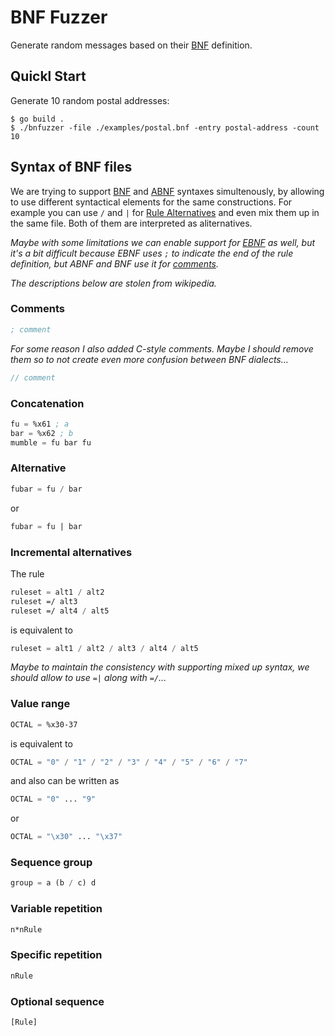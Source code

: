 # BNF Fuzzer

Generate random messages based on their [BNF](https://en.wikipedia.org/wiki/Backus%E2%80%93Naur_form) definition.

## Quickl Start

Generate 10 random postal addresses:

```console
$ go build .
$ ./bnfuzzer -file ./examples/postal.bnf -entry postal-address -count 10
```

## Syntax of BNF files

We are trying to support [BNF](https://en.wikipedia.org/wiki/Backus%E2%80%93Naur_form) and [ABNF](https://en.wikipedia.org/wiki/Augmented_Backus%E2%80%93Naur_form) syntaxes simultenously, by allowing to use different syntactical elements for the same constructions. For example you can use `/` and `|` for [Rule Alternatives](https://en.wikipedia.org/wiki/Augmented_Backus%E2%80%93Naur_form#Alternative) and even mix them up in the same file. Both of them are interpreted as aliternatives.

*Maybe with some limitations we can enable support for [EBNF](https://en.wikipedia.org/wiki/Extended_Backus%E2%80%93Naur_form) as well, but it's a bit difficult because EBNF uses `;` to indicate the end of the rule definition, but ABNF and BNF use it for [comments](https://en.wikipedia.org/wiki/Augmented_Backus%E2%80%93Naur_form#Comment).*

*The descriptions below are stolen from wikipedia.*

### Comments

```lisp
; comment
```

*For some reason I also added C-style comments. Maybe I should remove them so to not create even more confusion between BNF dialects...*

```c
// comment
```

### Concatenation

```lisp
fu = %x61 ; a
bar = %x62 ; b
mumble = fu bar fu
```

### Alternative

```lisp
fubar = fu / bar
```

or

```lisp
fubar = fu | bar
```

### Incremental alternatives

The rule

```lisp
ruleset = alt1 / alt2
ruleset =/ alt3
ruleset =/ alt4 / alt5
```

is equivalent to

```lisp
ruleset = alt1 / alt2 / alt3 / alt4 / alt5
```

*Maybe to maintain the consistency with supporting mixed up syntax, we should allow to use `=|` along with `=/`...*

### Value range

```lisp
OCTAL = %x30-37
```

is equivalent to

```lisp
OCTAL = "0" / "1" / "2" / "3" / "4" / "5" / "6" / "7"
```

and also can be written as

```lisp
OCTAL = "0" ... "9"
```

or

```lisp
OCTAL = "\x30" ... "\x37"
```

### Sequence group

```lisp
group = a (b / c) d
```

### Variable repetition

```lisp
n*nRule
```

### Specific repetition

```lisp
nRule
```

### Optional sequence

```lisp
[Rule]
```
